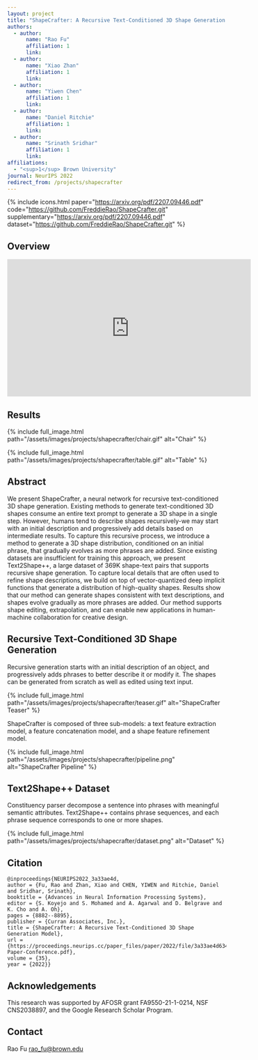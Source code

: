 ```yaml
---
layout: project
title: "ShapeCrafter: A Recursive Text-Conditioned 3D Shape Generation Model"
authors:
  - author:
      name: "Rao Fu"
      affiliation: 1
      link:
  - author:
      name: "Xiao Zhan"
      affiliation: 1
      link:
  - author:
      name: "Yiwen Chen"
      affiliation: 1
      link:
  - author:
      name: "Daniel Ritchie"
      affiliation: 1
      link:
  - author:
      name: "Srinath Sridhar"
      affiliation: 1
      link:
affiliations:
  - "<sup>1</sup> Brown University"
journal: NeurIPS 2022
redirect_from: /projects/shapecrafter
---
```


{% include icons.html paper="https://arxiv.org/pdf/2207.09446.pdf" code="https://github.com/FreddieRao/ShapeCrafter.git" supplementary="https://arxiv.org/pdf/2207.09446.pdf" dataset="https://github.com/FreddieRao/ShapeCrafter.git" %}

## Overview

<div class="center">
    <iframe width="560" height="315" src="https://www.youtube.com/embed/HhYN8Y6etkA" title="YouTube video player" frameborder="0" allow="accelerometer; autoplay; clipboard-write; encrypted-media; gyroscope; picture-in-picture; web-share" allowfullscreen></iframe>
</div>

## Results

{% include full_image.html path="/assets/images/projects/shapecrafter/chair.gif" alt="Chair" %}

{% include full_image.html path="/assets/images/projects/shapecrafter/table.gif" alt="Table" %}

## Abstract

We present ShapeCrafter, a neural network for recursive text-conditioned 3D shape generation. Existing methods to generate text-conditioned 3D shapes consume an entire text prompt to generate a 3D shape in a single step. However, humans tend to describe shapes recursively-we may start with an initial description and progressively add details based on intermediate results. To capture this recursive process, we introduce a method to generate a 3D shape distribution, conditioned on an initial phrase, that gradually evolves as more phrases are added. Since existing datasets are insufficient for training this approach, we present Text2Shape++, a large dataset of 369K shape-text pairs that supports recursive shape generation. To capture local details that are often used to refine shape descriptions, we build on top of vector-quantized deep implicit functions that generate a distribution of high-quality shapes. Results show that our method can generate shapes consistent with text descriptions, and shapes evolve gradually as more phrases are added. Our method supports shape editing, extrapolation, and can enable new applications in human-machine collaboration for creative design.

## Recursive Text-Conditioned 3D Shape Generation

Recursive generation starts with an initial description of an object, and progressively adds phrases to better describe it or modify it. The shapes can be generated from scratch as well as edited using text input.

{% include full_image.html path="/assets/images/projects/shapecrafter/teaser.gif" alt="ShapeCrafter Teaser" %}

ShapeCrafter is composed of three sub-models: a text feature extraction model, a feature concatenation model, and a shape feature refinement model.

{% include full_image.html path="/assets/images/projects/shapecrafter/pipeline.png" alt="ShapeCrafter Pipeline" %}

## Text2Shape++ Dataset

Constituency parser decompose a sentence into phrases with meaningful semantic attributes. Text2Shape++ contains phrase sequences, and each phrase sequence corresponds to one or more shapes.

{% include full_image.html path="/assets/images/projects/shapecrafter/dataset.png" alt="Dataset" %}

## Citation

    @inproceedings{NEURIPS2022_3a33ae4d,
    author = {Fu, Rao and Zhan, Xiao and CHEN, YIWEN and Ritchie, Daniel and Sridhar, Srinath},
    booktitle = {Advances in Neural Information Processing Systems},
    editor = {S. Koyejo and S. Mohamed and A. Agarwal and D. Belgrave and K. Cho and A. Oh},
    pages = {8882--8895},
    publisher = {Curran Associates, Inc.},
    title = {ShapeCrafter: A Recursive Text-Conditioned 3D Shape Generation Model},
    url = {https://proceedings.neurips.cc/paper_files/paper/2022/file/3a33ae4d634b49b0866b4142a1f82a2f-Paper-Conference.pdf},
    volume = {35},
    year = {2022}}

## Acknowledgements

This research was supported by AFOSR grant FA9550-21-1-0214, NSF CNS2038897, and the Google Research Scholar Program.

## Contact

Rao Fu rao_fu@brown.edu
